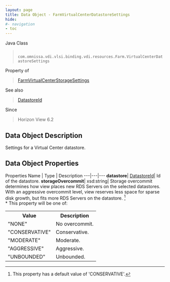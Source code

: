 ```yaml
---
layout: page
title: Data Object - FarmVirtualCenterDatastoreSettings
hide:
#- navigation
- toc
---
```






Java Class
> ` com.omnissa.vdi.vlsi.binding.vdi.resources.Farm.VirtualCenterDatastoreSettings`

Property of
> [FarmVirtualCenterStorageSettings](vdi.resources.Farm.VirtualCenterStorageSettings.md#field_detail)

See also
> [DatastoreId](vdi.entity.DatastoreId.md)

Since
> Horizon View 6.2


## Data Object Description

Settings for a Virtual Center datastore.

## Data Object Properties
Properties
Name |  Type |  Description
---|---|---
**datastore**| [DatastoreId](vdi.entity.DatastoreId.md)|  Id of the datastore.
**storageOvercommit**|  xsd:string|  Storage overcommit determines how view places new RDS Servers on the selected datastores. With an aggressive overcommit level, view reserves less space for sparse disk growth, but fits more RDS Servers on the datastore. [^96] <br>* This property will be one of:<br><table><tr><th>Value</th><th>Description</th></tr><tr><td>"NONE"</td><td>No overcommit.</td></tr><tr><td>"CONSERVATIVE"</td><td>Conservative.</td></tr><tr><td>"MODERATE"</td><td>Moderate.</td></tr><tr><td>"AGGRESSIVE"</td><td>Aggressive.</td></tr><tr><td>"UNBOUNDED"</td><td>Unbounded.</td></tr></table>


 


[^96]: This property has a default value of 'CONSERVATIVE'.